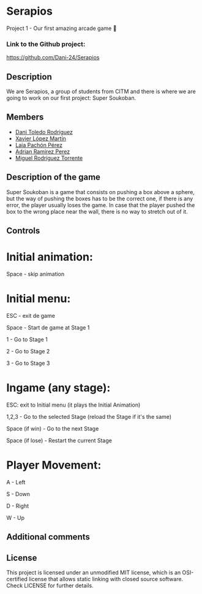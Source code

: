 # Serapios
Project 1 - Our first amazing arcade game 🦎


### Link to the Github project:
https://github.com/Dani-24/Serapios

## Description
<p> We are Serapios, a group of students from CITM and there is where we are going to work on our first project: Super Soukoban.

## Members

   * [Dani Toledo Rodríguez](https://github.com/Dani-24) 
   * [Xavier López Martín](https://github.com/Xavierlm11)
   * [Laia Pachón Pérez](https://github.com/laiapachon)
   * [Adrian Ramirez Perez](https://github.com/AdriRamirez)
   * [Miguel Rodríguez Torrente](https://github.com/Bankaster)


## Description of the game
Super Soukoban is a game that consists on pushing a box above a sphere, but the way of pushing the boxes has to be the correct one, if there is any error, the player usually loses the game. In case that the player pushed the box to the wrong place near the wall, there is no way to stretch out of it. 


## Controls

# Initial animation:

Space - skip animation

# Initial menu:

ESC - exit de game

Space - Start de game at Stage 1

1 - Go to Stage 1

2 - Go to Stage 2

3 - Go to Stage 3

# Ingame (any stage):

ESC: exit to Initial menu (it plays the Initial Animation)

1,2,3 - Go to the selected Stage (reload the Stage if it's the same)

Space (if win) - Go to the next Stage

Space (if lose) - Restart the current Stage 

# Player Movement:

A - Left 

S - Down 

D - Right 

W - Up


## Additional comments


## License
This project is licensed under an unmodified MIT license, which is an OSI-certified license that allows static linking with closed source software. Check LICENSE for further details.
